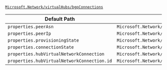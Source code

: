 [`Microsoft.Network/virtualHubs/bgpConnections`](https://docs.microsoft.com/en-us/azure/templates/microsoft.network/virtualhubs/bgpconnections)

| Default Path | Alias |
|---|---|
| `properties.peerAsn` | `Microsoft.Network/virtualHubs/bgpConnections/peerAsn` |
| `properties.peerIp` | `Microsoft.Network/virtualHubs/bgpConnections/peerIp` |
| `properties.provisioningState` | `Microsoft.Network/virtualHubs/bgpConnections/provisioningState` |
| `properties.connectionState` | `Microsoft.Network/virtualHubs/bgpConnections/connectionState` |
| `properties.hubVirtualNetworkConnection` | `Microsoft.Network/virtualHubs/bgpConnections/hubVirtualNetworkConnection` |
| `properties.hubVirtualNetworkConnection.id` | `Microsoft.Network/virtualHubs/bgpConnections/hubVirtualNetworkConnection.id` |

